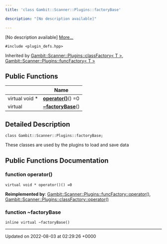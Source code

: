 ```yaml
---
title: 'class Gambit::Scanner::Plugins::factoryBase'

description: "[No description available]"

---
```









[No description available] [More...](#detailed-description)


`#include <plugin_defs.hpp>`

Inherited by [Gambit::Scanner::Plugins::classFactory< T >](/documentation/code/colliderbit_development/classes/classgambit_1_1scanner_1_1plugins_1_1classfactory/), [Gambit::Scanner::Plugins::funcFactory< T >](/documentation/code/colliderbit_development/classes/classgambit_1_1scanner_1_1plugins_1_1funcfactory/)

## Public Functions

|                | Name           |
| -------------- | -------------- |
| virtual void * | **[operator()](/documentation/code/colliderbit_development/classes/classgambit_1_1scanner_1_1plugins_1_1factorybase/#function-operator())**() =0 |
| virtual | **[~factoryBase](/documentation/code/colliderbit_development/classes/classgambit_1_1scanner_1_1plugins_1_1factorybase/#function-~factorybase)**() |

## Detailed Description

```
class Gambit::Scanner::Plugins::factoryBase;
```


These classes are used by the plugins to load and save data 

## Public Functions Documentation

### function operator()

```
virtual void * operator()() =0
```


**Reimplemented by**: [Gambit::Scanner::Plugins::funcFactory::operator()](/documentation/code/colliderbit_development/classes/classgambit_1_1scanner_1_1plugins_1_1funcfactory/#function-operator()), [Gambit::Scanner::Plugins::classFactory::operator()](/documentation/code/colliderbit_development/classes/classgambit_1_1scanner_1_1plugins_1_1classfactory/#function-operator())


### function ~factoryBase

```
inline virtual ~factoryBase()
```


-------------------------------

Updated on 2022-08-03 at 02:29:26 +0000